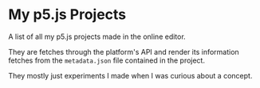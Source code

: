 # My p5.js Projects
A list of all my p5.js projects made in the online editor.

They are fetches through the platform's API and render its information fetches from the `metadata.json` file contained in the project.

They mostly just experiments I made when I was curious about a concept.